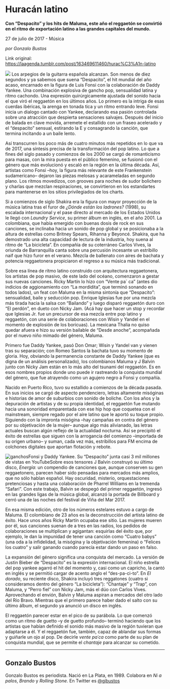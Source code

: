# Huracán latino

**Con “Despacito” y los hits de Maluma, este año el reggaetón se convirtió en el ritmo de exportación latino a las grandes capitales del mundo.**

27 de julio de 2017 - Música

_por Gonzalo Bustos_

Link original: https://laagenda.tumblr.com/post/163469611460/hurac%C3%A1n-latino

![](https://64.media.tumblr.com/f4cc88a5307d6e8378982d5fe4761ccb/tumblr_inline_pk0cv5N8Xu1t6q87u_500.jpg)
Los arpegios de la guitarra española alcanzan. Son menos de diez segundos y ya sabemos que suena “Despacito”, el hit mundial del año acaso, encarnado en la figura de Luis Fonsi con la colaboración de Daddy Yankee. Una combinación explosiva de gancho pop, sensualidad latina y ritmo cachondo. Una expresión quirúrgicamente ajustada del sonido hacia el que viró el reggaetón en los últimos años. Lo primero es la intriga de esas cuerdas ibéricas, la arenga en tonada tica y un ritmo entrando leve. Fonsi inicia un dialogo cantado con Yankee, declarando esa pasión controlada sobre una atracción que despierta sensaciones salvajes. Después del inicio de balada en clave movida, arremete el estallido con un fraseo acelerado y el “despacito” sensual, estirando la E y consagrando la canción, que termina incitando a un baile lento. 

Así transcurren los poco más de cuatro minutos más repetidos en lo que va de 2017, una síntesis precisa de la transformación del pop latino. Lo que a fines del siglo pasado y comienzos de los 2000 se cargó de romanticismo para masas, con la mira puesta en el público femenino, se fusionó con el género que más evolucionó y escaló en la región en la última década. Así, artistas como Fonsi –hoy, la figura más relevante de este Frankenstein sudamericano– dejaron las piezas melosas y acarameladas en segundo plano. Los ritmos movedizos, con grooves para noches de sudor bolichero y charlas que mezclan respiraciones, se convirtieron en los estandartes para mantenerse en los sitios privilegiados de los charts. 

Si a comienzos de siglo Shakira era la figura con mayor proyección de la música latina tras el furor de *¿Dónde están los ladrones?* (1998), su escalada internacional y el pase directo al mercado de los Estados Unidos le llegó con *Laundry Service*, su primer álbum en inglés, en el año 2001. La colombiana, que había emergido con buenas dosis de rock en sus canciones, se inclinaba hacia un sonido de pop global y se posicionaba a la altura de estrellas como Britney Spears, Rihanna y Beyoncé. Shakira, que ha demostrado una alta capacidad de lectura de la industria, hoy suena al ritmo de “La bicicleta”. En compañía de su coterráneo Carlos Vives, la oriunda de Barranquilla canta sobre una percusión incesante un estribillo naif que hizo furor en el verano. Mezcla de ballenato con aires de bachata y potencia reggaetonera propiciaron el regreso a su música más tradicional. 

Sobre esa línea de ritmo latino construido con arquitectura reggaetonera, los artistas de pop masivo, de este lado del océano, comenzaron a gestar sus nuevas canciones. Ricky Martín lo hizo con “Vente pa´ ca” (antes dio indicios de aggionamiento con “La mordidita”, que terminó sonando en todos lados), un feat con Maluma en la misma sintonía que “Despacito”: sensualidad, baile y seducción pop. Enrique Iglesias fue por una mezcla más tirada hacia la salsa con “Bailando” y luego disparó reggaetón duro con “El perdón”, en dueto con Nicky Jam. (Acá hay que hacer un stop y recordar que Iglesias Jr. fue un precursor de esa mezcla entre pop latino y reggaetón, con una serie de colaboraciones con Wisin y Yandel en el momento de explosión de los boricuas). La mexicana Thalia no quiso quedar afuera e hizo su versión bailable de “Desde anoche”, acompañada por el nuevo niño mimado del género, Maluma. 

Primero fue Daddy Yankee, pasó Don Omar; Wisin y Yandel van y vienen tras su separación; con Romeo Santos la bachata tuvo su momento de gloria. Hoy, obviando la permanencia constante de Daddy Yankee (que es digna de un análisis personalizado), los colombianos Maluma y J Balvin junto con Nicky Jam están en lo más alto del tsunami del reggaetón. Es en esos nombres propios donde uno puede ir rastreando la conquista mundial del género, que fue atrayendo como un agujero negro a Fonsi y compañía. 

Nacido en Puerto Rico, tuvo su estallido a comienzos de la década pasada. En sus inicios se cargó de aspecto pendenciero, letras altamente misóginas e historias de amor de suburbios con sonido de boliche. Con los años y la depuración de artistas y de su propia identidad, el reggaetón fue mutando hacia una sonoridad emparentada con ese hip hop que coquetea con el mainstream, siempre regado por el aire latino que le aportó su toque propio. Siguiendo con la impronta misógina –hay campañas en contra del género por su objetivación de la mujer– aunque algo más alivianado, las letras actuales buscan algún reflejo de la actualidad nocturna. Así se precipitó el éxito de estrellas que siguen con la arrogancia del comienzo –importada de su origen urbano– y suman, cada vez más, estribillos para FM encima de colchones digitales que aportan flotación y rebote. 

![ganchos](https://64.media.tumblr.com/f4cc88a5307d6e8378982d5fe4761ccb/tumblr_inline_pk0cv5N8Xu1t6q87u_500.jpg)Fonsi y Daddy Yankee. Su “Despacito” junta casi 3 mil millones de vistas en YouTubeSobre esos tensores J Balvin construyó su último disco, *Energía*: un compendio de canciones que, aunque conserven su gen reggaetonero, parecen haber sido pensadas para mercados más amplios, que no sólo hablan español. Hay oscuridad, misterio, orquestaciones pretenciosas y hasta una colaboración de Pharrel Williams en la tremenda “Safari”. Con este trabajo, Balvin se despegó del primer reggaetón, ingresó en las grandes ligas de la música global, alcanzó la portada de Billboard y cerró una de las noches del festival de Viña del Mar 2017. 

En esa misma edición, otro de los números estelares estuvo a cargo de Maluma. El colombiano de 23 años es la deconstrucción del artista latino de éxito. Hace unos años Ricky Martín ocupaba ese sitio. Las mujeres mueren por él, sus canciones suenan de a tres en las radios, los pedidos de colaboraciones se multiplican y agigantan: esquirlas del éxito que, por ejemplo, le dan la impunidad de tener una canción como “Cuatro babys” (una oda a la infidelidad, la misógina y la objetivación femenina) o “Felices los cuatro” y salir ganando cuando parecía estar dando un paso en falso. 

La expansión del género significa una conquista del mercado. La versión de Justin Bieber de “Despacito” es la expresión internacional. El niño estrella del pop yankee agarró el hit del momento y, casi como un capricho, la cantó en inglés y se permitió cargar de acento anglo el “des-pa-ci-to”. En *El dorado*, su reciente disco, Shakira incluyó tres reggatones (cuatro si consideramos dentro del género “La bicicleta”): “Chantaje” y “Trap”, con Maluma, y “Perro fiel” con Nicky Jam, más el dúo con Carlos Vives. Aprovechando el envión, Balvin y Maluma aspiran a mercados del otro lado del Río Bravo. Mientras que el primero parece haber dado el salto con su último álbum, el segundo ya anunció un disco en inglés. 

El reggaetón parecer estar en el pico de su parábola. Lo que comenzó como un ritmo de guetto –y de guetto profundo– terminó haciendo que los artistas que habían definido el sonido más masivo de la región tuvieran que adaptarse a él. Y el reggaetón fue, también, capaz de ablandar sus formas y guiñarle un ojo al pop. De decirle *vente pa´ca* como parte de su plan de conquista mundial, que se permite el *chantaje* para alcanzar su cometido. 

  




---

Gonzalo Bustos
--------------

 Gonzalo Bustos es periodista. Nació en La Plata, en 1989. Colabora en *Ni a palos*, *Brando* y *Rolling Stone*. En Twitter es [@gjbustos](https://twitter.com/gjbustos) 

